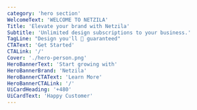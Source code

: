 ```yaml
---
category: 'hero section'
WelcomeText: 'WELCOME TO NETZILA'
Title: 'Elevate your brand with Netzila'
Subtitle: 'Unlimited design subscriptions to your business.'
TagLine: "Design you'll 💛 guaranteed"
CTAText: 'Get Started'
CTALink: '/'
Cover: './hero-person.png'
HeroBannerText: 'Start growing with'
HeroBannerBrand: 'Netzila'
HeroBannerCTAText: 'Learn More'
HeroBannerCTALink: '/'
UiCardHeading: '+480'
UiCardText: 'Happy Customer'
---
```

